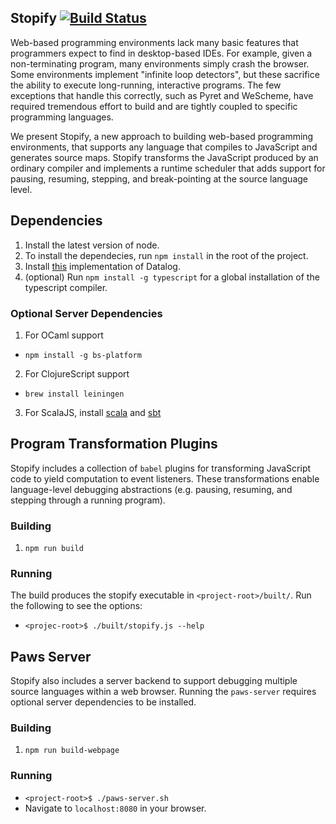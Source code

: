 ## Stopify [![Build Status](https://travis-ci.org/plasma-umass/Stopify.svg?branch=master)](https://travis-ci.org/plasma-umass/Stopify)

Web-based programming environments lack many basic features that programmers
expect to find in desktop-based IDEs. For example, given a non-terminating
program, many environments simply crash the browser. Some environments implement
"infinite loop detectors", but these sacrifice the ability to execute
long-running, interactive programs. The few exceptions that handle this
correctly, such as Pyret and WeScheme, have required tremendous effort to build
and are tightly coupled to specific programming languages.

We present Stopify, a new approach to building web-based programming
environments, that supports any language that compiles to JavaScript and
generates source maps. Stopify transforms the JavaScript produced by an ordinary
compiler and implements a runtime scheduler that adds support for pausing,
resuming, stepping, and break-pointing at the source language level.

## Dependencies
1. Install the latest version of node.
2. To install the dependecies, run `npm install` in the root of the project.
3. Install [this](http://datalog.sourceforge.net/) implementation of Datalog.
4. (optional) Run `npm install -g typescript` for a global installation of the
   typescript compiler.
### Optional Server Dependencies
1. For OCaml support
 - `npm install -g bs-platform`
2. For ClojureScript support
 - `brew install leiningen`
3. For ScalaJS, install [scala](https://www.scala-lang.org/download/) and
   [sbt](http://www.scala-sbt.org/0.13/docs/Setup.html)

## Program Transformation Plugins
Stopify includes a collection of `babel` plugins for transforming JavaScript
code to yield computation to event listeners. These transformations enable
language-level debugging abstractions (e.g. pausing, resuming, and stepping
through a running program).

### Building
1. `npm run build`

### Running
The build produces the stopify executable in `<project-root>/built/`.
Run the following to see the options:
- `<projec-root>$ ./built/stopify.js --help`

## Paws Server
Stopify also includes a server backend to support debugging multiple source
languages within a web browser. Running the `paws-server` requires optional
server dependencies to be installed.
### Building
1. `npm run build-webpage`

### Running
 - `<project-root>$ ./paws-server.sh`
 - Navigate to `localhost:8080` in your browser.
